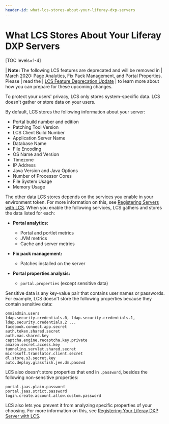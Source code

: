 ```yaml
---
header-id: what-lcs-stores-about-your-liferay-dxp-servers
---
```


# What LCS Stores About Your Liferay DXP Servers

[TOC levels=1-4]

| **Note:** The following LCS features are deprecated and will be removed in
| March 2020: Page Analytics, Fix Pack Management, and Portal Properties. Please
| read the 
| [LCS Feature Deprecation Update](https://help.liferay.com/hc/en-us/articles/360037317691-Liferay-Connected-Services-Feature-Deprecation-Update-March-2020)
| to learn more about how you can prepare for these upcoming changes. 

To protect your users' privacy, LCS only stores system-specific data. LCS
doesn't gather or store data on your users. 

By default, LCS stores the following information about your server:

-   Portal build number and edition
-   Patching Tool Version
-   LCS Client Build Number 
-   Application Server Name
-   Database Name
-   File Encoding
-   OS Name and Version
-   Timezone
-   IP Address
-   Java Version and Java Options
-   Number of Processor Cores
-   File System Usage
-   Memory Usage 

The other data LCS stores depends on the services you enable in your environment 
token. For more information on this, see 
[Registering Servers with LCS](/docs/7-1/deploy/-/knowledge_base/d/activating-your-liferay-dxp-server-with-lcs).
When you enable the following services, LCS gathers and stores the data listed
for each: 

-   **Portal analytics:** 

    -   Portal and portlet metrics
    -   JVM metrics
    -   Cache and server metrics 

-   **Fix pack management:**

    -   Patches installed on the server 

-   **Portal properties analysis:** 

    -   `portal.properties` (except sensitive data) 

Sensitive data is any key-value pair that contains user names or passwords. For
example, LCS doesn't store the following properties because they contain
sensitive data: 

    omniadmin.users
    ldap.security.credentials.0, ldap.security.credentials.1, ldap.security.credentials.2 ...
    facebook.connect.app.secret
    auth.token.shared.secret
    auth.mac.shared.key
    captcha.engine.recaptcha.key.private
    amazon.secret.access.key
    tunneling.servlet.shared.secret
    microsoft.translator.client.secret
    dl.store.s3.secret.key
    auto.deploy.glassfish.jee.dm.passwd

LCS also doesn't store properties that end in `.password`, besides the following 
non-sensitive properties: 

    portal.jaas.plain.password
    portal.jaas.strict.password
    login.create.account.allow.custom.password

LCS also lets you prevent it from analyzing specific properties of your 
choosing. For more information on this, see 
[Registering Your Liferay DXP Server with LCS](/docs/7-1/deploy/-/knowledge_base/d/activating-your-liferay-dxp-server-with-lcs). 
